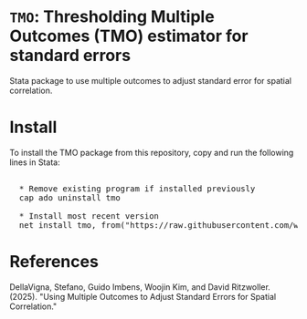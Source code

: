 # `TMO`:  Thresholding Multiple Outcomes (TMO) estimator for standard errors
Stata package to use multiple outcomes to adjust standard error for spatial correlation.

# Install
To install the TMO package from this repository, copy and run the following lines in Stata:

<pre> 
  * Remove existing program if installed previously
  cap ado uninstall tmo
  
  * Install most recent version
  net install tmo, from("https://raw.githubusercontent.com/wjnkim/tmo/master/src")
</pre>

# References
DellaVigna, Stefano, Guido Imbens, Woojin Kim, and David Ritzwoller. (2025). "Using Multiple Outcomes to Adjust Standard Errors for Spatial Correlation."
